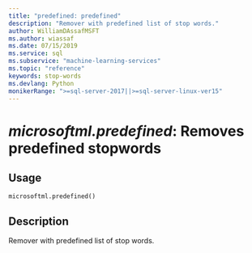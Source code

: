 ```yaml
---
title: "predefined: predefined"
description: "Remover with predefined list of stop words."
author: WilliamDAssafMSFT
ms.author: wiassaf
ms.date: 07/15/2019
ms.service: sql
ms.subservice: "machine-learning-services"
ms.topic: "reference"
keywords: stop-words
ms.devlang: Python
monikerRange: ">=sql-server-2017||>=sql-server-linux-ver15"
---
```

# *microsoftml.predefined*: Removes predefined stopwords





## Usage



```
microsoftml.predefined()
```





## Description

Remover with predefined list of stop words.
